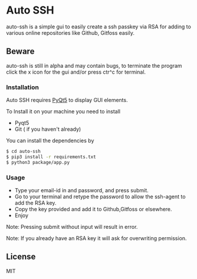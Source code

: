 # Auto SSH 

auto-ssh is a simple gui to easily create a ssh passkey via RSA for adding to 
various online repositories like Github, Gitfoss easily.

## Beware
auto-ssh is still in alpha and may contain bugs, to terminate the program click the x icon for the gui and/or press ctr^c for terminal.
### Installation

Auto SSH requires [PyQt5](https://pypi.python.org/pypi/PyQt5) to display GUI elements.

To Install it on your machine you need to install
- Pyqt5
- Git ( if you haven't already)

You can install the dependencies by 
```sh
$ cd auto-ssh
$ pip3 install -r requirements.txt
$ python3 package/app.py
```
### Usage
- Type your email-id in and password, and press submit.
- Go to your terminal and retype the password to allow the ssh-agent to add the 
RSA key.
- Copy the key provided and add it to Github,Gitfoss or elsewhere.
- Enjoy

Note: Pressing submit without input will result in error.

Note: If you already have an RSA key it will ask for overwriting permission.

License
----

MIT
